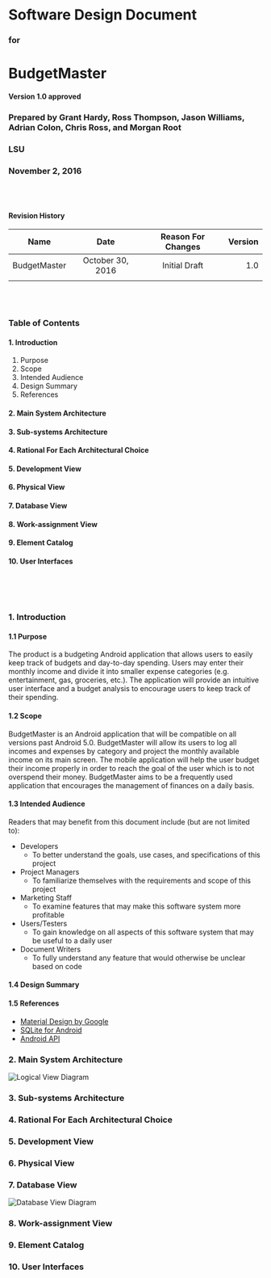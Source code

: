 # Software Design Document

### for

# BudgetMaster

#### Version 1.0 approved

### Prepared by Grant Hardy, Ross Thompson, Jason Williams, Adrian Colon, Chris Ross, and Morgan Root

### LSU

### November 2, 2016

<br><br>

#### Revision History
| Name         | Date             | Reason For Changes | Version |
| ------------ |:----------------:|:------------------:| -------:|
| BudgetMaster | October 30, 2016 | Initial Draft      | 1.0     |
|              |                  |                    |         |
<br><br>

### Table of Contents
#### 1. Introduction
  1. Purpose
  2. Scope
  3. Intended Audience
  4. Design Summary
  5. References
  
#### 2. Main System Architecture
#### 3. Sub-systems Architecture
#### 4. Rational For Each Architectural Choice
#### 5. Development View
#### 6. Physical View
#### 7. Database View
#### 8. Work-assignment View
#### 9. Element Catalog
#### 10. User Interfaces

<br><br><br>
### 1. Introduction
#### 1.1 Purpose
  The product is a budgeting Android application that allows users to easily keep track of budgets and 
    day-to-day spending. Users may enter their monthly income and divide it into smaller expense 
    categories (e.g. entertainment, gas, groceries, etc.). The application will provide an 
    intuitive user interface and a budget analysis to encourage users to keep track of their spending.
    
#### 1.2 Scope
BudgetMaster is an Android application that will be compatible on all versions past Android 5.0. BudgetMaster will allow its users to log all incomes and expenses by category and project the monthly available income on its main screen. The mobile application will help the user budget their income properly in order to reach the goal of the user which is to not overspend their money. BudgetMaster aims to be a frequently used application that encourages the management of finances on a daily basis.

#### 1.3 Intended Audience
Readers that may benefit from this document include (but are not limited to):
- Developers
  - To better understand the goals, use cases, and specifications of this project
- Project Managers
  - To familiarize themselves with the requirements and scope of this project
- Marketing Staff
  - To examine features that may make this software system more profitable
- Users/Testers
  - To gain knowledge on all aspects of this software system that may be useful to a daily user
- Document Writers
  - To fully understand any feature that would otherwise be unclear based on code
  
#### 1.4 Design Summary

#### 1.5 References
* [Material Design by Google](https://material.google.com/)
* [SQLite for Android](https://developer.android.com/reference/android/database/sqlite/SQLiteDatabase.html)
* [Android API](https://developer.android.com/reference/packages.html)

### 2. Main System Architecture
![Logical View Diagram](https://github.com/scinerio/BudgetMaster/blob/master/ER%20Diagram.png?raw=true)

### 3. Sub-systems Architecture

### 4. Rational For Each Architectural Choice

### 5. Development View

### 6. Physical View

### 7. Database View
![Database View Diagram](https://github.com/scinerio/BudgetMaster/blob/master/DB%20Design.png?raw=true)

### 8. Work-assignment View

### 9. Element Catalog

### 10. User Interfaces
